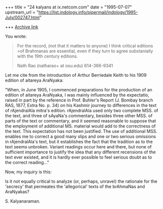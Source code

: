 +++
title = "24 kalyans at ix.netcom.com"
date = "1995-07-07"
upstream_url = "https://list.indology.info/pipermail/indology/1995-July/002747.html"

+++
[Archive link](https://list.indology.info/pipermail/indology/1995-July/002747.html)

You wrote: 
>
>For the record, (not that it matters to anyone) I 
think critical editions >of Brahmanas are essential, 
even if they turn to agree substanially with
>the 19th century editions.
>
>Nath Rao (natharao+ at osu.edu)		614-366-9341

Let me cite from the introduction of Arthur Berriedale
Keith to his 1909 edition of aitareya AraNyaka:

"When, in June 1905, I commenced preparations for the 
production of an edition of aitareya AraNyaka, I was 
mainly influenced by the expectatio, raised in part by 
the reference in Prof. Buhler's Report (J. Bombay 
branch RAS, 1877, Extra No. p. 34) on his Kashmir 
journey to differences in the text of rAjendralAla 
mitra's edition. rAjendralAla used only two complete 
MSS. of the text, and three of sAyaNa's commentary, 
besides three other MSS. of parts of the text or 
commentary, and it seemed reasonable to suppose that 
the employment of additional MS. material would add to 
the correctness of the text. This expectation has not 
been justified. The use of additional MSS. enables me 
to correct a good many slips and one or two serious 
omissions in rAjendralAla's text, but it establishes 
the fact that the tradition as to the text seems 
unbroken. Variant readings occur here and there, but 
none of sufficient importance to justify the idea that 
any different recensions of the text ever existed, and 
it is hardly ever possible to feel serious doubt as to 
the correct reading..."

Now, my inquiry is this: 

Is it not equally critical to analyze (or, perhaps, 
unravel) the rationale for the 'secrecy' that 
permeates the 'allegorical' texts of the brAhmaNas and 
AraNyakas?

S. Kalyanaraman.





